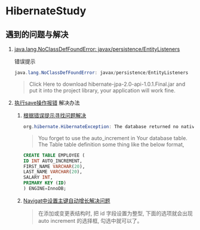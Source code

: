 # HibernateStudy
## 遇到的问题与解决
1. [java.lang.NoClassDefFoundError: javax/persistence/EntityListeners](https://stackoverflow.com/questions/31668779/java-lang-noclassdeffounderror-javax-persistence-entitylisteners)

	错误提示
	``` java
	java.lang.NoClassDefFoundError: javax/persistence/EntityListeners
	```

	> Click Here to download hibernate-jpa-2.0-api-1.0.1.Final.jar and put it into the project library, your application will work fine.
	>

2. [执行save操作报错](https://stackoverflow.com/questions/27104239/org-hibernate-hibernateexception-the-database-returned-no-natively-generated-id)
解决办法
	1. [根据错误提示寻找问题解决](https://stackoverflow.com/questions/27104239/org-hibernate-hibernateexception-the-database-returned-no-natively-generated-id)

		``` java
		org.hibernate.HibernateException: The database returned no natively generated identity value
		```
		> You forget to use the auto_increment in Your database table. The Table table definition some thing like the below format,
		> 
	
		``` sql
		CREATE TABLE EMPLOYEE (
		ID INT AUTO_INCREMENT,
		FIRST_NAME VARCHAR(20),
		LAST_NAME VARCHAR(20),
		SALARY INT,
		PRIMARY KEY (ID)
		) ENGINE=InnoDB;
		```
	2. [Navigat中设置主键自动增长解决问题](https://blog.csdn.net/u011101498/article/details/51823401)
		> 在添加或变更表结构时, 把 id 字段设置为整型, 下面的选项就会出现 auto increment 的选择框, 勾选中就可以了。

